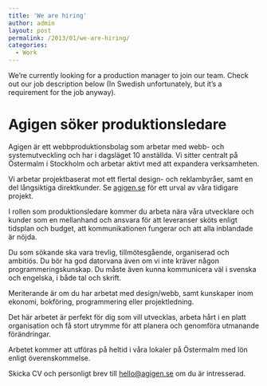 ```yaml
---
title: 'We are hiring'
author: admin
layout: post
permalink: /2013/01/we-are-hiring/
categories:
  - Work
---
```

We&#8217;re currently looking for a production manager to join our team. Check out our job description below (In Swedish unfortunately, but it&#8217;s a requirement for the job anyway).

<!--more-->

# Agigen söker produktionsledare

Agigen är ett webbproduktionsbolag som arbetar med webb- och systemutveckling och har i dagsläget 10 anställda. Vi sitter centralt på Östermalm i Stockholm och arbetar aktivt med att expandera verksamheten.

Vi arbetar projektbaserat mot ett flertal design- och reklambyråer, samt en del långsiktiga direktkunder. Se [agigen.se][1] för ett urval av våra tidigare projekt.

I rollen som produktionsledare kommer du arbeta nära våra utvecklare och kunder som en mellanhand och ansvara för att leveranser sköts enligt tidsplan och budget, att kommunikationen fungerar och att alla inblandade är nöjda.

Du som sökande ska vara trevlig, tillmötesgående, organiserad och ambitiös. Du bör ha god datorvana även om vi inte kräver någon programmeringskunskap. Du måste även kunna kommunicera väl i svenska och engelska, i både tal och skrift.

Meriterande är om du har arbetat med design/webb, samt kunskaper inom ekonomi, bokföring, programmering eller projektledning.

Det här arbetet är perfekt för dig som vill utvecklas, arbeta hårt i en platt organisation och få stort utrymme för att planera och genomföra utmanande förändringar.

Arbetet kommer att utföras på heltid i våra lokaler på Östermalm med lön enligt överenskommelse.

Skicka CV och personligt brev till hello@agigen.se om du är intresserad.

 [1]: http://agigen.se
